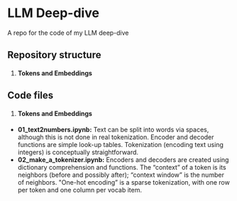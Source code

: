 # LLM Deep-dive
A repo for the code of my LLM deep-dive

## Repository structure
1. #### Tokens and Embeddings

## Code files
1. #### Tokens and Embeddings
  - **01_text2numbers.ipynb:** Text can be split into words via spaces, although this is not done in real tokenization. Encoder and decoder functions are simple look-up tables. Tokenization (encoding text using integers) is conceptually straightforward.
  - **02_make_a_tokenizer.ipynb:** Encoders and decoders are created using dictionary comprehension and functions. The “context” of a token is its neighbors (before and possibly after); “context window” is the number of neighbors. "One-hot encoding” is a sparse tokenization, with one row per token and one column per vocab item.
